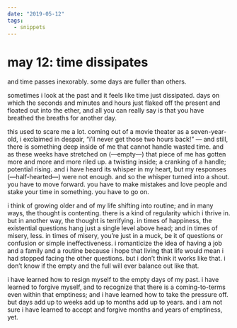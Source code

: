 ```yaml
---
date: "2019-05-12"
tags:
  - snippets
---
```

# may 12: time dissipates

and time passes inexorably. some days are fuller than others.

sometimes i look at the past and it feels like time just dissipated. days on which the seconds and minutes and hours just flaked off the present and floated out into the ether, and all you can really say is that you have breathed the breaths for another day.

this used to scare me a lot. coming out of a movie theater as a seven-year-old, i exclaimed in despair, “i’ll never get those two hours back!” — and still, there is something deep inside of me that cannot handle wasted time. and as these weeks have stretched on (—empty—) that piece of me has gotten more and more and more riled up. a twisting inside; a cranking of a handle; potential rising. and i have heard its whisper in my heart, but my responses (—half-hearted—) were not enough. and so the whisper turned into a shout. you have to move forward. you have to make mistakes and love people and stake your time in something. you have to go on.

i think of growing older and of my life shifting into routine; and in many ways, the thought is contenting. there is a kind of regularity which i thrive in. but in another way, the thought is terrifying. in times of happiness, the existential questions hang just a single level above head; and in times of misery, less. in times of misery, you’re just in a muck, be it of questions or confusion or simple ineffectiveness. i romanticize the idea of having a job and a family and a routine because i hope that living that life would mean i had stopped facing the other questions. but i don’t think it works like that. i don’t know if the empty and the full will ever balance out like that.

i have learned how to resign myself to the empty days of my past. i have learned to forgive myself, and to recognize that there is a coming-to-terms even within that emptiness; and i have learned how to take the pressure off. but days add up to weeks add up to months add up to years. and i am not sure i have learned to accept and forgive months and years of emptiness, yet.
